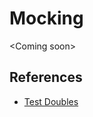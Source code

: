 # Mocking

\<Coming soon>





## References

* [Test Doubles](https://www.afaanashiq.com/code/test-doubles)
